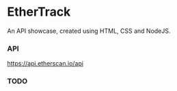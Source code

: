 # EtherTrack
An API showcase, created using HTML, CSS and NodeJS.

### API
https://api.etherscan.io/api

### TODO

